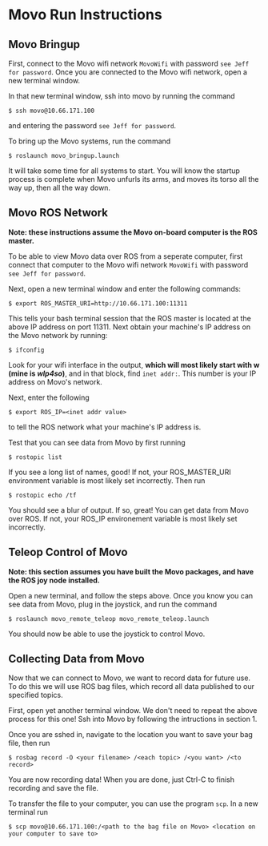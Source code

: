 # Movo Run Instructions

## Movo Bringup

First, connect to the Movo wifi network `MovoWifi` with password `see Jeff for password`. Once you are connected to the Movo wifi network, open a new terminal window.

In that new terminal window, ssh into movo by running the command
```
$ ssh movo@10.66.171.100
```
and entering the password `see Jeff for password`.

To bring up the Movo systems, run the command
```
$ roslaunch movo_bringup.launch
```

It will take some time for all systems to start. You will know the startup process is complete when Movo unfurls its arms, and moves its torso all the way up, then all the way down.

## Movo ROS Network

__Note: these instructions assume the Movo on-board computer is the ROS master.__

To be able to view Movo data over ROS from a seperate computer, first connect that computer to the Movo wifi network `MovoWifi` with password `see Jeff for password`.

Next, open a new terminal window and enter the following commands:
```
$ export ROS_MASTER_URI=http://10.66.171.100:11311
```
This tells your bash terminal session that the ROS master is located at the above IP address on port 11311. Next obtain your machine's IP address on the Movo network by running:
```
$ ifconfig
```
Look for your wifi interface in the output, __which will most likely start with w (mine is *wlp4so*)__, and in that block, find `inet addr:`. This number is your IP address on Movo's network.

Next, enter the following
```
$ export ROS_IP=<inet addr value>
```
to tell the ROS network what your machine's IP address is.

Test that you can see data from Movo by first running
```
$ rostopic list
```
If you see a long list of names, good! If not, your ROS_MASTER_URI environment variable is most likely set incorrectly. Then run
```
$ rostopic echo /tf
```
You should see a blur of output. If so, great! You can get data from Movo over ROS. If not, your ROS_IP environement variable is most likely set incorrectly.

## Teleop Control of Movo

__Note: this section assumes you have built the Movo packages, and have the ROS joy node installed.__

Open a new terminal, and follow the steps above. Once you know you can see data from Movo, plug in the joystick, and run the command
```
$ roslaunch movo_remote_teleop movo_remote_teleop.launch
```
You should now be able to use the joystick to control Movo.

## Collecting Data from Movo

Now that we can connect to Movo, we want to record data for future use. To do this we will use ROS bag files, which record all data published to our specified topics.

First, open yet another terminal window. We don't need to repeat the above process for this one! Ssh into Movo by following the intructions in section 1.

Once you are sshed in, navigate to the location you want to save your bag file, then run
```
$ rosbag record -O <your filename> /<each topic> /<you want> /<to record>
```
You are now recording data! When you are done, just Ctrl-C to finish recording and save the file.

To transfer the file to your computer, you can use the program `scp`. In a new terminal run
```
$ scp movo@10.66.171.100:/<path to the bag file on Movo> <location on your computer to save to>
```
